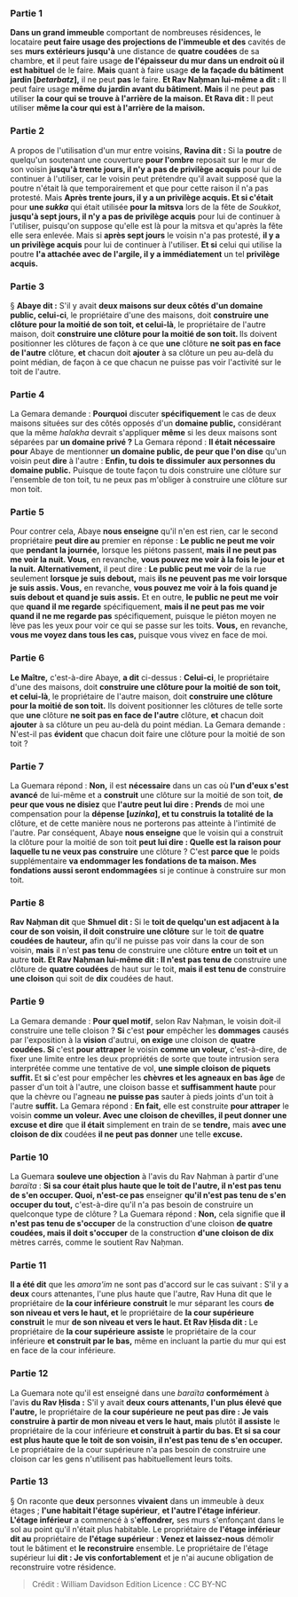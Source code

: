 
### Partie 1
<b>Dans un grand immeuble</b> comportant de nombreuses résidences, le locataire <b>peut faire usage des <b>projections de l'immeuble</b> et des</b> cavités de ses <b>murs extérieurs jusqu'à</b> une distance de <b>quatre coudées</b> de sa chambre, <b>et</b> il peut faire usage <b>de l'épaisseur du mur dans un endroit où il est habituel</b> de le faire. <b>Mais</b> quant à faire usage <b>de la façade du bâtiment</b> <b>jardin [<i>betarbatz</i>],</b> il ne peut <b>pas</b> le faire. <b>Et Rav Naḥman lui-même a dit :</b> Il peut faire usage <b>même du <b>jardin avant</b> du bâtiment. Mais</b> il ne peut <b>pas</b> utiliser <b>la cour qui se trouve à l'arrière de la maison. Et Rava dit : </b> Il peut utiliser <b>même la cour qui est à l'arrière de la maison.</b>

### Partie 2
A propos de l'utilisation d'un mur entre voisins, <b>Ravina dit :</b> Si la <b>poutre</b> de quelqu'un soutenant une couverture <b>pour l'ombre</b> reposait sur le mur de son voisin <b>jusqu'à trente jours, il n'y a pas de privilège acquis</b> pour lui de continuer à l'utiliser, car le voisin peut prétendre qu'il avait supposé que la poutre n'était là que temporairement et que pour cette raison il n'a pas protesté. Mais <b>Après trente jours, il y a un privilège acquis. Et si c'était</b> pour <b>une <i>sukka</i></b> qui était utilisée <b>pour la mitsva</b> lors de la fête de <i>Soukkot</i>, <b>jusqu'à sept jours, il n'y a pas de privilège acquis</b> pour lui de continuer à l'utiliser, puisqu'on suppose qu'elle est là pour la mitsva et qu'après la fête elle sera enlevée. Mais si <b>après sept jours</b> le voisin n'a pas protesté, <b>il y a un privilège acquis</b> pour lui de continuer à l'utiliser. <b>Et si</b> celui qui utilise la poutre <b>l'a attachée avec de l'argile, il y a immédiatement</b> un tel <b>privilège acquis.</b>

### Partie 3
§ <b>Abaye dit :</b> S'il y avait <b>deux maisons sur deux côtés d'un domaine public, celui-ci</b>, le propriétaire d'une des maisons, doit <b>construire une clôture pour la moitié de son toit, et celui-là</b>, le propriétaire de l'autre maison, doit <b>construire une clôture pour la moitié de son toit. </b> Ils doivent positionner les clôtures de façon à ce que <b>une</b> clôture <b>ne soit pas en face de l'autre</b> clôture, <b>et</b> chacun doit <b>ajouter</b> à sa clôture un peu au-delà du point médian, de façon à ce que chacun ne puisse pas voir l'activité sur le toit de l'autre.

### Partie 4
La Gemara demande : <b>Pourquoi</b> discuter <b>spécifiquement</b> le cas de deux maisons situées sur des côtés opposés d'un <b>domaine public,</b> considérant que la même <i>halakha</i> devrait s'appliquer <b>même</b> si les deux maisons sont séparées par <b>un domaine privé ?</b> La Gemara répond : <b>Il était nécessaire pour</b> Abaye de mentionner <b>un domaine public, de peur que l'on dise</b> qu'un voisin peut <b>dire</b> à l'autre : <b>Enfin, tu dois te dissimuler</b> <b>aux personnes du domaine public.</b> Puisque de toute façon tu dois construire une clôture sur l'ensemble de ton toit, tu ne peux pas m'obliger à construire une clôture sur mon toit.

### Partie 5
Pour contrer cela, Abaye <b>nous enseigne</b> qu'il n'en est rien, car le second propriétaire <b>peut dire au</b> premier en réponse : <b>Le public ne peut me voir</b> que <b>pendant la journée,</b> lorsque les piétons passent, <b>mais il ne peut pas me voir la nuit. Vous,</b> en revanche, <b>vous pouvez me voir à la fois le jour et la nuit. Alternativement,</b> il peut dire : <b>Le public peut me voir</b> de la rue seulement <b>lorsque je suis debout,</b> mais <b>ils ne peuvent pas me voir lorsque je suis assis. Vous,</b> en revanche, <b>vous pouvez me voir à la fois quand je suis debout et quand je suis assis.</b> Et en outre, <b>le public ne peut me voir</b> que <b>quand il me regarde</b> spécifiquement, <b>mais il ne peut pas me voir quand il ne me regarde pas</b> spécifiquement, puisque le piéton moyen ne lève pas les yeux pour voir ce qui se passe sur les toits. <b>Vous,</b> en revanche, <b>vous me voyez dans tous les cas,</b> puisque vous vivez en face de moi.

### Partie 6
<b>Le Maître,</b> c'est-à-dire Abaye, <b>a dit</b> ci-dessus : <b>Celui-ci</b>, le propriétaire d'une des maisons, doit <b>construire une clôture pour la moitié de son toit, et celui-là</b>, le propriétaire de l'autre maison, doit <b>construire une clôture pour la moitié de son toit.</b> Ils doivent positionner les clôtures de telle sorte que <b>une</b> clôture <b>ne soit pas en face de l'autre</b> clôture, <b>et</b> chacun doit <b>ajouter</b> à sa clôture un peu au-delà du point médian. La Gemara demande : N'est-il pas <b>évident</b> que chacun doit faire une clôture pour la moitié de son toit ?

### Partie 7
La Guemara répond : <b>Non,</b> il est <b>nécessaire</b> dans un cas où <b>l'un d'eux s'est avancé</b> de lui-même et a <b>construit</b> une clôture sur la moitié de son toit, <b>de peur que vous ne disiez</b> que <b>l'autre peut lui dire : Prends</b> de moi une compensation pour la <b>dépense [<i>uzinka</i>], et tu construis la totalité de la</b> clôture, et de cette manière nous ne porterons pas atteinte à l'intimité de l'autre. Par conséquent, Abaye <b>nous enseigne</b> que le voisin qui a construit la clôture pour la moitié de son toit <b>peut lui dire : Quelle est la raison pour laquelle tu ne veux pas</b> <b>construire</b> une clôture ? C'est <b>parce que</b> le poids supplémentaire <b>va endommager les fondations de ta maison. Mes fondations aussi seront endommagées</b> si je continue à construire sur mon toit.

### Partie 8
<b>Rav Naḥman dit</b> que <b>Shmuel dit : </b> Si le <b>toit de quelqu'un est adjacent à la cour de son voisin, il doit construire une clôture</b> sur le toit <b>de quatre coudées de hauteur,</b> afin qu'il ne puisse pas voir dans la cour de son voisin, <b>mais</b> il n'est <b>pas tenu</b> de construire une clôture <b>entre</b> un <b>toit et</b> un autre <b>toit. Et Rav Naḥman lui-même dit : Il n'est pas tenu de</b> construire une clôture de <b>quatre coudées</b> de haut sur le toit, <b>mais il est tenu de</b> construire <b>une cloison</b> qui soit de <b>dix</b> coudées de haut.

### Partie 9
La Gemara demande : <b>Pour quel motif</b>, selon Rav Naḥman, le voisin doit-il construire une telle cloison ? <b>Si</b> c'est <b>pour</b> empêcher les <b>dommages</b> causés par l'exposition à la <b>vision</b> d'autrui, <b>on exige</b> une cloison de <b>quatre coudées. Si</b> c'est <b>pour attraper</b> le voisin <b>comme un voleur,</b> c'est-à-dire, de fixer une limite entre les deux propriétés de sorte que toute intrusion sera interprétée comme une tentative de vol, <b>une simple cloison de piquets suffit. </b> Et <b>si</b> c'est pour empêcher les <b>chèvres et les agneaux en bas âge</b> de passer d'un toit à l'autre, une cloison basse et <b>suffisamment haute</b> pour que la chèvre ou l'agneau <b>ne puisse pas</b> sauter à pieds joints</b> d'un toit à l'autre <b>suffit.</b> La Gemara répond : <b>En fait,</b> elle est construite <b>pour attraper</b> le voisin <b>comme un voleur. Avec une cloison de chevilles, il peut donner une excuse et dire</b> que <b>il était</b> simplement en train de se <b>tendre,</b> mais <b>avec une cloison de dix</b> coudées <b>il ne peut pas donner</b> une telle <b>excuse.</b>

### Partie 10
La Guemara <b>souleve une objection</b> à l'avis du Rav Naḥman à partir d'une <i>baraïta</i> : <b>Si sa cour était plus haute que le toit de l'autre, il n'est pas tenu de s'en occuper. Quoi, n'est-ce pas</b> enseigner <b>qu'il n'est pas tenu de s'en occuper du tout,</b> c'est-à-dire qu'il n'a pas besoin de construire un quelconque type de clôture ? La Guemara répond : <b>Non,</b> cela signifie que <b>il n'est pas tenu de s'occuper</b> de la construction d'une cloison <b>de quatre coudées, mais il doit s'occuper</b> de la construction <b>d'une cloison de dix</b> mètres carrés, comme le soutient Rav Naḥman.

### Partie 11
<b>Il a été dit</b> que les <i>amora'im</i> ne sont pas d'accord sur le cas suivant : S'il y a <b>deux</b> cours attenantes, l'une plus haute que l'autre, Rav Huna dit</b> que le propriétaire de <b>la cour inférieure</b> <b>construit</b> le mur séparant les cours <b>de son niveau et vers le haut, et</b> le propriétaire de <b>la cour supérieure</b> <b>construit</b> le mur <b>de son niveau et vers le haut. Et Rav Ḥisda dit :</b> Le propriétaire de <b>la cour supérieure</b> <b>assiste</b> le propriétaire de la cour inférieure <b>et construit par le bas,</b> même en incluant la partie du mur qui est en face de la cour inférieure.

### Partie 12
La Guemara note qu'il est enseigné</b> dans une <i>baraïta</i> <b>conformément</b> à l'avis <b>du Rav Ḥisda :</b> S'il y avait <b>deux</b> <b>cours attenants, l'un plus élevé que l'autre,</b> le propriétaire de <b>la cour supérieure</b> <b>ne peut pas dire : Je vais construire à partir de mon niveau et vers le haut, mais</b> plutôt <b>il assiste</b> le propriétaire de la cour inférieure <b>et construit à partir du bas. Et si sa cour est plus haute que le toit de son voisin, il n'est pas tenu de s'en occuper.</b> Le propriétaire de la cour supérieure n'a pas besoin de construire une cloison car les gens n'utilisent pas habituellement leurs toits.

### Partie 13
§ On raconte que <b>deux</b> personnes <b>vivaient</b> dans un immeuble à deux étages ; <b>l'une habitait l'étage supérieur</b>, <b>et l'autre l'étage inférieur</b>. <b>L'étage inférieur</b> a commencé à s'<b>effondrer,</b> ses murs s'enfonçant dans le sol au point qu'il n'était plus habitable. Le propriétaire de <b>l'étage inférieur</b> <b>dit au</b> propriétaire de <b>l'étage supérieur</b> : <b>Venez et laissez-nous</b> démolir tout le bâtiment et <b>le reconstruire</b> ensemble. Le propriétaire de l'étage supérieur lui <b>dit : Je vis confortablement</b> et je n'ai aucune obligation de reconstruire votre résidence.

>Crédit : William Davidson Edition
>Licence : CC BY-NC